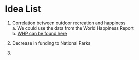 # Idea List

1. Correlation between outdoor recreation and happiness  
	a. We could use the data from the World Happiness Report  
	b. [WHP can be found here](http://worldhappiness.report/)
	
2. Decrease in funding to National Parks

3.
